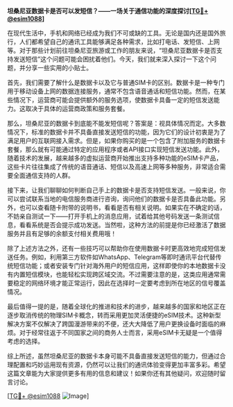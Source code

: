 **坦桑尼亚数据卡是否可以发短信？——一场关于通信功能的深度探讨[[TG💪+ @esim1088](https://t.me/s/esim1088)]**

在现代生活中，手机和网络已经成为我们不可或缺的工具。无论是国内还是国外旅行，人们都希望自己的通讯工具能够满足各种需求，比如打电话、发短信、上网等。对于那些计划前往坦桑尼亚旅游或工作的朋友来说，“坦桑尼亚数据卡是否支持发送短信”这个问题可能会困扰着他们。今天，我们就来深入探讨一下这个问题，并分享一些实用的小贴士。

首先，我们需要了解什么是数据卡以及它与普通SIM卡的区别。数据卡是一种专门用于移动设备上网的数据连接服务，通常不包含语音通话和短信功能。然而，在某些情况下，运营商可能会提供额外的服务选项，使数据卡具备一定的短信发送能力。这取决于具体的运营商政策和服务套餐。

那么，坦桑尼亚的数据卡到底能不能发短信呢？答案是：视具体情况而定。大多数情况下，标准的数据卡并不具备直接发送短信的功能，因为它们的设计初衷是为了满足用户的互联网接入需求。但是，如果你购买的是一个包含了附加服务的数据卡套餐，那么就有可能通过特定的应用程序或者API接口实现短信发送功能。此外，随着技术的发展，越来越多的虚拟运营商开始推出支持多种功能的eSIM卡产品，这些卡片往往集成了传统的语音通话、短信以及高速上网等多种服务，非常适合需要全面通信支持的人群。

接下来，让我们聊聊如何判断自己手上的数据卡是否支持短信发送。一般来说，你可以尝试联系当地的电信服务商进行咨询，询问他们的数据卡是否具备此功能。另外，也可以查看随卡附带的说明书，看看是否有相关说明。如果实在不确定的话，不妨亲自测试一下——打开手机上的消息应用，试着给其他号码发送一条测试信息，看看系统是否会提示成功发送。当然啦，这种方法的前提是你已经激活了数据服务并且有足够的余额支付相关费用哦！

除了上述方法之外，还有一些技巧可以帮助你在使用数据卡时更高效地完成短信发送任务。例如，利用第三方软件如WhatsApp、Telegram等即时通讯平台代替传统短信功能；或者安装专门针对海外用户的短信应用，这样即使你的本地数据卡没有内置短信模块，也能轻松实现跨区域交流。不过需要注意的是，这类应用通常需要稳定的网络环境才能正常运行，因此在选择时一定要考虑到所在地区的信号覆盖情况。

最后值得一提的是，随着全球化的推进和技术的进步，越来越多的国家和地区正在逐步取消传统的物理SIM卡概念，转而采用更加灵活便捷的eSIM技术。这种新型解决方案不仅解决了跨国漫游带来的不便，还大大降低了用户更换设备时面临的麻烦。对于经常往返于不同国家之间的商务人士而言，采用eSIM卡无疑是一个值得考虑的选择。

综上所述，虽然坦桑尼亚的数据卡本身可能不具备直接发送短信的能力，但通过合理配置和巧妙运用现有资源，仍然可以让我们的通讯体验变得更加丰富多彩。希望这篇文章能为大家提供更多有用的信息和建议！如果你还有其他疑问，欢迎随时留言讨论。

[[TG💪+ @esim1088](https://t.me/s/esim1088) ![Image](https://i.postimg.cc/4NQfJmqS/Snipaste-2025-05-13-00-14-12.png)]